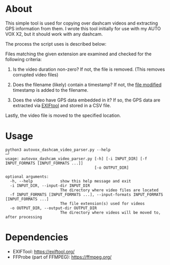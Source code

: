 # About

This simple tool is used for copying over dashcam videos and extracting GPS information from them. I wrote this tool initially for use with my AUTO VOX X2, but it should work with any dashcam.

The process the script uses is described below:

Files matching the given extension are examined and checked for the following criteria:

1. Is the video duration non-zero? If not, the file is removed. (This removes corrupted video files)

2. Does the filename (likely) contain a timestamp? If not, the [file modified](https://en.wikipedia.org/wiki/Inode#POSIX_inode_description) timestamp is added to the filename.

3. Does the video have GPS data embedded in it? If so, the GPS data are extracted via  [EXIFtool](https://exiftool.org/) and stored in a CSV file.

Lastly, the video file is moved to the specified location.

# Usage

```
python3 autovox_dashcam_video_parser.py --help                                                         ─╯
usage: autovox_dashcam_video_parser.py [-h] [-i INPUT_DIR] [-f INPUT_FORMATS [INPUT_FORMATS ...]]
                                       [-o OUTPUT_DIR]

optional arguments:
  -h, --help            show this help message and exit
  -i INPUT_DIR, --input-dir INPUT_DIR
                        The directory where video files are located
  -f INPUT_FORMATS [INPUT_FORMATS ...], --input-formats INPUT_FORMATS [INPUT_FORMATS ...]
                        The file extension(s) used for videos
  -o OUTPUT_DIR, --output-dir OUTPUT_DIR
                        The directory where videos will be moved to, after processing
```

# Dependencies

* EXIFTool: https://exiftool.org/
* FFProbe (part of FFMPEG): https://ffmpeg.org/

